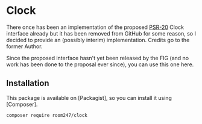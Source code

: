 # Clock

There once has been an implementation of the proposed [PSR-20](https://github.com/php-fig/fig-standards/blob/master/proposed/clock.md) Clock interface already but it has been removed from GitHub for some reason, so I decided to provide an (possibly interim) implementation. Credits go to the former Author.

Since the proposed interface hasn't yet been released by the FIG (and no work has been done to the proposal ever since), you can use this one here.

## Installation

This package is available on [Packagist], so you can install it using [Composer].

```bash
composer require room247/clock
```